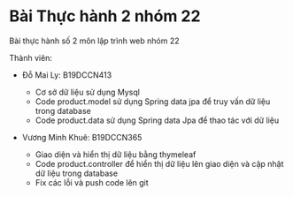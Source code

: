 # Bài Thực hành 2 nhóm 22
Bài thực hành số 2 môn lập trình web nhóm 22

Thành viên:
- Đỗ Mai Ly: B19DCCN413
  - Cơ sở dữ liệu sử dụng Mysql 
  - Code product.model sử dụng Spring data jpa để truy vấn dữ liệu trong database
  - Code product.data sử dụng Spring data Jpa để thao tác với dữ liệu
 
- Vương Minh Khuê: B19DCCN365
  - Giao diện và hiển thị dữ liệu bằng thymeleaf
  - Code product.controller để hiển thị dữ liệu lên giao diện và cập nhật dữ liệu trong database
  - Fix các lỗi và push code lên git

